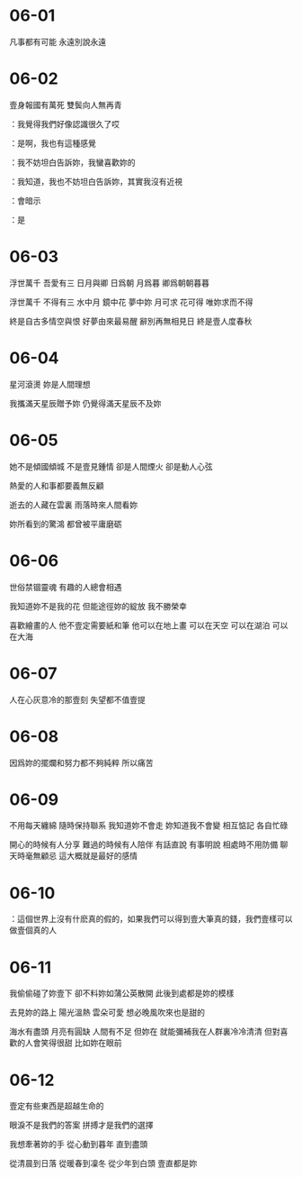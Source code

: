 # 06-01

凡事都有可能 永遠別說永遠

# 06-02

壹身報國有萬死 雙鬓向人無再青

：我覺得我們好像認識很久了哎

：是啊，我也有這種感覺

：我不妨坦白告訴妳，我蠻喜歡妳的

：我知道，我也不妨坦白告訴妳，其實我沒有近視

：會暗示

：是

# 06-03

浮世萬千 吾愛有三 日月與卿 日爲朝 月爲暮 卿爲朝朝暮暮

浮世萬千 不得有三 水中月 鏡中花 夢中妳 月可求 花可得 唯妳求而不得

終是自古多情空與恨 好夢由來最易醒 辭別再無相見日 終是壹人度春秋

# 06-04

星河滾燙 妳是人間理想

我攜滿天星辰贈予妳 仍覺得滿天星辰不及妳

# 06-05

她不是傾國傾城 不是壹見鍾情 卻是人間煙火 卻是動人心弦

熱愛的人和事都要義無反顧

逝去的人藏在雲裏 雨落時來人間看妳

妳所看到的驚鴻 都曾被平庸磨砺

# 06-06

世俗禁锢靈魂 有趣的人總會相遇

我知道妳不是我的花 但能途徑妳的綻放 我不勝榮幸

喜歡繪畫的人 他不壹定需要紙和筆 他可以在地上畫 可以在天空 可以在湖泊 可以在大海

# 06-07

人在心灰意冷的那壹刻 失望都不值壹提

# 06-08

因爲妳的擺爛和努力都不夠純粹 所以痛苦

# 06-09

不用每天纏綿 隨時保持聯系 我知道妳不會走 妳知道我不會變 相互惦記 各自忙碌

開心的時候有人分享 難過的時候有人陪伴 有話直說 有事明說 相處時不用防備 聊天時毫無顧忌 這大概就是最好的感情

# 06-10

：這個世界上沒有什麽真的假的，如果我們可以得到壹大筆真的錢，我們壹樣可以做壹個真的人

# 06-11

我偷偷碰了妳壹下 卻不料妳如蒲公英散開 此後到處都是妳的模樣

去見妳的路上 陽光溫熱 雲朵可愛 想必晚風吹來也是甜的

海水有盡頭 月亮有圓缺 人間有不足 但妳在 就能彌補我在人群裏冷冷清清 但對喜歡的人會笑得很甜 比如妳在眼前

# 06-12

壹定有些東西是超越生命的

眼淚不是我們的答案 拼搏才是我們的選擇

我想牽著妳的手 從心動到暮年 直到盡頭

從清晨到日落 從暖春到凜冬 從少年到白頭 壹直都是妳